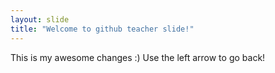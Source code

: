 ```yaml
---
layout: slide
title: "Welcome to github teacher slide!"
---
```

This is my awesome changes :)
Use the left arrow to go back!
